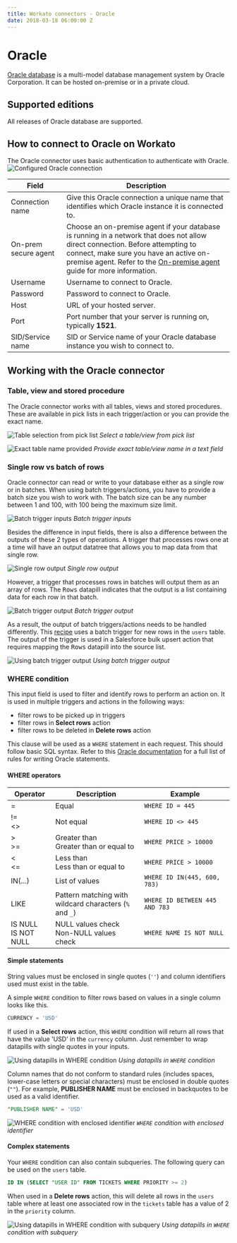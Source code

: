 ```yaml
---
title: Workato connectors - Oracle
date: 2018-03-18 06:00:00 Z
---
```


# Oracle
[Oracle database](https://www.oracle.com/database/index.html) is a multi-model database management system by Oracle Corporation. It can be hosted on-premise or in a private cloud.

## Supported editions
All releases of Oracle database are supported.

## How to connect to Oracle on Workato
The Oracle connector uses basic authentication to authenticate with Oracle.
![Configured Oracle connection](/assets/images/oracle/connection.png)

<table class="unchanged rich-diff-level-one">
  <thead>
    <tr>
        <th width='25%'>Field</th>
        <th>Description</th>
    </tr>
  </thead>
  <tbody>
    <tr>
      <td>Connection name</td>
      <td>Give this Oracle connection a unique name that identifies which Oracle instance it is connected to.</td>
    </tr>
    <tr>
      <td>On-prem secure agent</td>
      <td>Choose an on-premise agent if your database is running in a network that does not allow direct connection. Before attempting to connect, make sure you have an active on-premise agent. Refer to the <a href="/on-prem.md">On-premise agent</a> guide for more information.</td>
    </tr>
    <tr>
      <td>Username</td>
      <td>Username to connect to Oracle.</td>
    </tr>
    <tr>
      <td>Password</td>
      <td>Password to connect to Oracle.</td>
    </tr>
    <tr>
      <td>Host</td>
      <td>URL of your hosted server.</td>
    </tr>
    <tr>
      <td>Port</td>
      <td>Port number that your server is running on, typically <b>1521</b>.</td>
    </tr>
    <tr>
      <td>SID/Service name</td>
      <td>SID or Service name of your Oracle database instance you wish to connect to.</td>
    </tr>
  </tbody>
</table>

## Working with the Oracle connector

### Table, view and stored procedure
The Oracle connector works with all tables, views and stored procedures. These are available in pick lists in each trigger/action or you can provide the exact name.

![Table selection from pick list](/assets/images/oracle/table_pick_list.png)
*Select a table/view from pick list*

![Exact table name provided](/assets/images/oracle/table_name_text.png)
*Provide exact table/view name in a text field*

### Single row vs batch of rows
Oracle connector can read or write to your database either as a single row or in batches. When using batch triggers/actions, you have to provide a batch size you wish to work with. The batch size can be any number between 1 and 100, with 100 being the maximum size limit.

![Batch trigger inputs](/assets/images/oracle/batch_trigger_input.png)
*Batch trigger inputs*

Besides the difference in input fields, there is also a difference between the outputs of these 2 types of operations. A trigger that processes rows one at a time will have an output datatree that allows you to map data from that single row.

![Single row output](/assets/images/oracle/single_row_trigger_output.png)
*Single row output*

However, a trigger that processes rows in batches will output them as an array of rows. The <kbd>Rows</kbd> datapill indicates that the output is a list containing data for each row in that batch.

![Batch trigger output](/assets/images/oracle/batch_trigger_output.png)
*Batch trigger output*

As a result, the output of batch triggers/actions needs to be handled differently. This [recipe](https://www.workato.com/recipes/666497) uses a batch trigger for new rows in the `users` table. The output of the trigger is used in a Salesforce bulk upsert action that requires mapping the <kbd>Rows</kbd> datapill into the source list.

![Using batch trigger output](/assets/images/oracle/using_batch_output.png)
*Using batch trigger output*

### WHERE condition
This input field is used to filter and identify rows to perform an action on. It is used in multiple triggers and actions in the following ways:
- filter rows to be picked up in triggers
- filter rows in **Select rows** action
- filter rows to be deleted in **Delete rows** action

This clause will be used as a `WHERE` statement in each request. This should follow basic SQL syntax. Refer to this [Oracle documentation](http://www.oracle.com/technetwork/issue-archive/2012/12-mar/o22sql-1494267.html) for a full list of rules for writing Oracle statements.

#### WHERE operators

<table class="unchanged rich-diff-level-one">
  <thead>
    <tr>
        <th>Operator</th>
        <th width='40%'>Description</th>
        <th width='40%'>Example</th>
    </tr>
  </thead>
  <tbody>
    <tr>
      <td>=</td>
      <td>Equal</td>
      <td><code>WHERE ID = 445</code></td>
    </tr>
    <tr>
      <td>
        !=<br>
        <>
      </td>
      <td>Not equal</td>
      <td><code>WHERE ID <> 445</code></td>
    </tr>
    <tr>
      <td>
        &gt<br>
        &gt=
      </td>
      <td>
        Greater than<br>
        Greater than or equal to
      </td>
      <td><code>WHERE PRICE > 10000</code></td>
    </tr>
    <tr>
      <td>
        &lt<br>
        &lt=
      </td>
      <td>
        Less than<br>
        Less than or equal to
      </td>
      <td><code>WHERE PRICE > 10000</code></td>
    </tr>
    <tr>
      <td>IN(...)</td>
      <td>List of values</td>
      <td><code>WHERE ID IN(445, 600, 783)</code></td>
    </tr>
    <tr>
      <td>LIKE</td>
      <td>Pattern matching with wildcard characters (<code>%</code> and <code>&#95</code>)</td>
      <td><code>WHERE ID BETWEEN 445 AND 783</code></td>
    </tr>
    <tr>
      <td>
        IS NULL<br>
        IS NOT NULL
      </td>
      <td>
        NULL values check<br>
        Non-NULL values check
      </td>
      <td><code>WHERE NAME IS NOT NULL</code></td>
    </tr>
  </tbody>
</table>

#### Simple statements

String values must be enclosed in single quotes (`''`) and column identifiers used must exist in the table.

A simple `WHERE` condition to filter rows based on values in a single column looks like this.

```sql
CURRENCY = 'USD'
```

If used in a **Select rows** action, this `WHERE` condition will return all rows that have the value 'USD' in the `currency` column. Just remember to wrap datapills with single quotes in your inputs.

![Using datapills in WHERE condition](/assets/images/oracle/use_datapill_in_where.png)
*Using datapills in `WHERE` condition*

Column names that do not conform to standard rules (includes spaces, lower-case letters or special characters) must be enclosed in double quotes (`""`). For example, **PUBLISHER NAME** must be enclosed in backquotes to be used as a valid identifier.

```sql
"PUBLISHER NAME" = 'USD'
```

![WHERE condition with enclosed identifier](/assets/images/oracle/where_condition_with_enclosed_identifier.png)
*`WHERE` condition with enclosed identifier*

#### Complex statements

Your `WHERE` condition can also contain subqueries. The following query can be used on the `users` table.

```sql
ID IN (SELECT "USER ID" FROM TICKETS WHERE PRIORITY >= 2)
```

When used in a **Delete rows** action, this will delete all rows in the `users` table where at least one associated row in the `tickets` table has a value of 2 in the `priority` column.

![Using datapills in WHERE condition with subquery](/assets/images/oracle/use_datapill_in_where_complex.png)
*Using datapills in `WHERE` condition with subquery*
